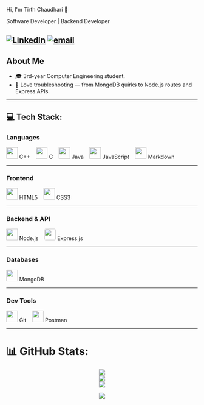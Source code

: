 Hi, I'm Tirth Chaudhari 👋

Software Developer | Backend Developer

[![LinkedIn](https://img.shields.io/badge/LinkedIn-%230077B5.svg?logo=linkedin&logoColor=white)](https://linkedin.com/in/www.linkedin.com/in/tirth-chaudhari-b1aa85368) [![email](https://img.shields.io/badge/Email-D14836?logo=gmail&logoColor=white)](mailto:ctirth955@gmail.com) 
---

## About Me

- 🎓 3rd-year Computer Engineering student.
- 🔧 Love troubleshooting — from MongoDB quirks to Node.js routes and Express APIs.

---

## 💻 Tech Stack:

### Languages

<p align="left">
  <img src="https://cdn.jsdelivr.net/gh/devicons/devicon/icons/cplusplus/cplusplus-original.svg" height="30"/> C++ &nbsp;&nbsp;
  <img src="https://cdn.jsdelivr.net/gh/devicons/devicon/icons/c/c-original.svg" height="30"/> C &nbsp;&nbsp;
  <img src="https://cdn.jsdelivr.net/gh/devicons/devicon/icons/java/java-original.svg" height="30"/> Java &nbsp;&nbsp;
  <img src="https://cdn.jsdelivr.net/gh/devicons/devicon/icons/javascript/javascript-original.svg" height="30"/> JavaScript &nbsp;&nbsp;
  <img src="https://cdn.jsdelivr.net/gh/devicons/devicon/icons/markdown/markdown-original.svg" height="30"/> Markdown &nbsp;&nbsp;
</p>


---

### Frontend

<p align="left">
  <img src="https://cdn.jsdelivr.net/gh/devicons/devicon/icons/html5/html5-original.svg" height="30"/> HTML5 &nbsp;&nbsp;
  <img src="https://cdn.jsdelivr.net/gh/devicons/devicon/icons/css3/css3-original.svg" height="30"/> CSS3 &nbsp;&nbsp;
</p>

---


### Backend & API

<p align="left">
  <img src="https://cdn.jsdelivr.net/gh/devicons/devicon/icons/nodejs/nodejs-original.svg" height="30"/> Node.js &nbsp;&nbsp;
  <img src="https://cdn.jsdelivr.net/gh/devicons/devicon/icons/express/express-original.svg" height="30" style="background-color: white; border-radius: 4px;"/> Express.js &nbsp;&nbsp;
</p>


---

### Databases

<p align="left">
  <!-- <img src="https://cdn.jsdelivr.net/gh/devicons/devicon/icons/sqlite/sqlite-original.svg" height="30"/> SQLite &nbsp;&nbsp;
  <img src="https://cdn.jsdelivr.net/gh/devicons/devicon/icons/postgresql/postgresql-original.svg" height="30"/> PostgreSQL &nbsp;&nbsp; -->
  <img src="https://cdn.jsdelivr.net/gh/devicons/devicon/icons/mongodb/mongodb-original.svg" height="30"/> MongoDB
</p>

---

### Dev Tools

<p align="left">
  <img src="https://cdn.jsdelivr.net/gh/devicons/devicon/icons/git/git-original.svg" height="30"/> Git &nbsp;&nbsp;
  <img src="https://cdn.jsdelivr.net/gh/devicons/devicon/icons/postman/postman-original.svg" height="30"/> Postman
</p>

---

# 📊 GitHub Stats:

<p align="center">
  <img src="https://github-readme-stats.vercel.app/api?username=Tirth-955&theme=shadow_blue&hide_border=false&include_all_commits=true&count_private=false"/><br/>
  <img src="https://nirzak-streak-stats.vercel.app/?user=Tirth-955&theme=shadow_blue&hide_border=false"/><br/>
  <img src="https://github-readme-stats.vercel.app/api/top-langs/?username=Tirth-955&theme=shadow_blue&hide_border=false&include_all_commits=true&count_private=false&layout=compact"/>
</p>

<p align="center">
  <a href="https://visitcount.itsvg.in">
    <img src="https://visitcount.itsvg.in/api?id=Tirth-955&icon=0&color=0"/>
  </a>
</p>
